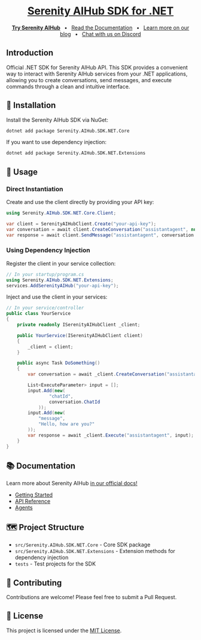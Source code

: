 <p align="center">
  <a href="https://serenitystar.ai/">
    <h1 align="center">Serenity AIHub SDK for .NET</h1>
  </a>
</p>

<p align="center">
  <a aria-label="try Serenity AIHub" href="https://hub.serenitystar.ai/Identity/Account/Register"><b>Try Serenity AIHub</b></a>
&ensp;•&ensp;
  <a aria-label="Serenity documentation" href="https://docs.serenitystar.ai">Read the Documentation</a>
&ensp;•&ensp;
  <a aria-label="Serenity blog" href="https://docs.serenitystar.ai/blog">Learn more on our blog</a>
&ensp;•&ensp;
  <a aria-label="Serenity Discord channel" href="https://discord.gg/SrT3xP7tS8">Chat with us on Discord</a>
</p>

## Introduction

Official .NET SDK for Serenity AIHub API. This SDK provides a convenient way to interact with Serenity AIHub services from your .NET applications, allowing you to create conversations, send messages, and execute commands through a clean and intuitive interface.

## 🚀 Installation

Install the Serenity AIHub SDK via NuGet:

```bash
dotnet add package Serenity.AIHub.SDK.NET.Core
```

If you want to use dependency injection:

```bash
dotnet add package Serenity.AIHub.SDK.NET.Extensions
```

## 🔧 Usage

### Direct Instantiation

Create and use the client directly by providing your API key:

```csharp
using Serenity.AIHub.SDK.NET.Core.Client;

var client = SerenityAIHubClient.Create("your-api-key");
var conversation = await client.CreateConversation("assistantagent", null);
var response = await client.SendMessage("assistantagent", conversation.ChatId, "Hello!");
```

### Using Dependency Injection

Register the client in your service collection:

```csharp
// In your startup/program.cs
using Serenity.AIHub.SDK.NET.Extensions;
services.AddSerenityAIHub("your-api-key");
```

Inject and use the client in your services:

```csharp
// In your service/controller
public class YourService
{
    private readonly ISerenityAIHubClient _client;

    public YourService(ISerenityAIHubClient client)
    {
        _client = client;
    }

    public async Task DoSomething()
    {
        var conversation = await _client.CreateConversation("assistantagent");

        List<ExecuteParameter> input = [];
        input.Add(new(
                "chatId",
                conversation.ChatId
            ));
        input.Add(new(
            "message",
            "Hello, how are you?"
        ));
        var response = await _client.Execute("assistantagent", input);
    }
}
```

## 📚 Documentation

<p>Learn more about Serenity AIHub <a aria-label="serenity documentation" href="https://docs.serenitystar.ai">in our official docs!</a></p>

- [Getting Started](https://docs.serenitystar.ai/docs/getting-started/introduction)
- [API Reference](https://docs.serenitystar.ai/docs/api/aihub/serenity-star-api-docs)
- [Agents](https://docs.serenitystar.ai/docs/serenity-aihub/agents)

## 🗺 Project Structure

- `src/Serenity.AIHub.SDK.NET.Core` - Core SDK package
- `src/Serenity.AIHub.SDK.NET.Extensions` - Extension methods for dependency injection
- `tests` - Test projects for the SDK

## 🤝 Contributing

Contributions are welcome! Please feel free to submit a Pull Request.

## 📄 License

This project is licensed under the [MIT License](LICENSE).